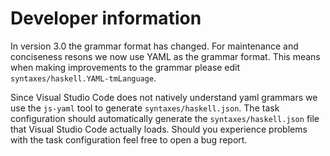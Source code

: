 # Developer information

In version 3.0 the grammar format has changed. For maintenance and conciseness resons we now use YAML as the grammar format. This means when making improvements to the grammar please edit `syntaxes/haskell.YAML-tmLanguage`. 

Since Visual Studio Code does not natively understand yaml grammars we use the `js-yaml` tool to generate `syntaxes/haskell.json`. The task configuration should automatically generate the `syntaxes/haskell.json` file that Visual Studio Code actually loads. Should you experience problems with the task configuration feel free to open a bug report.
